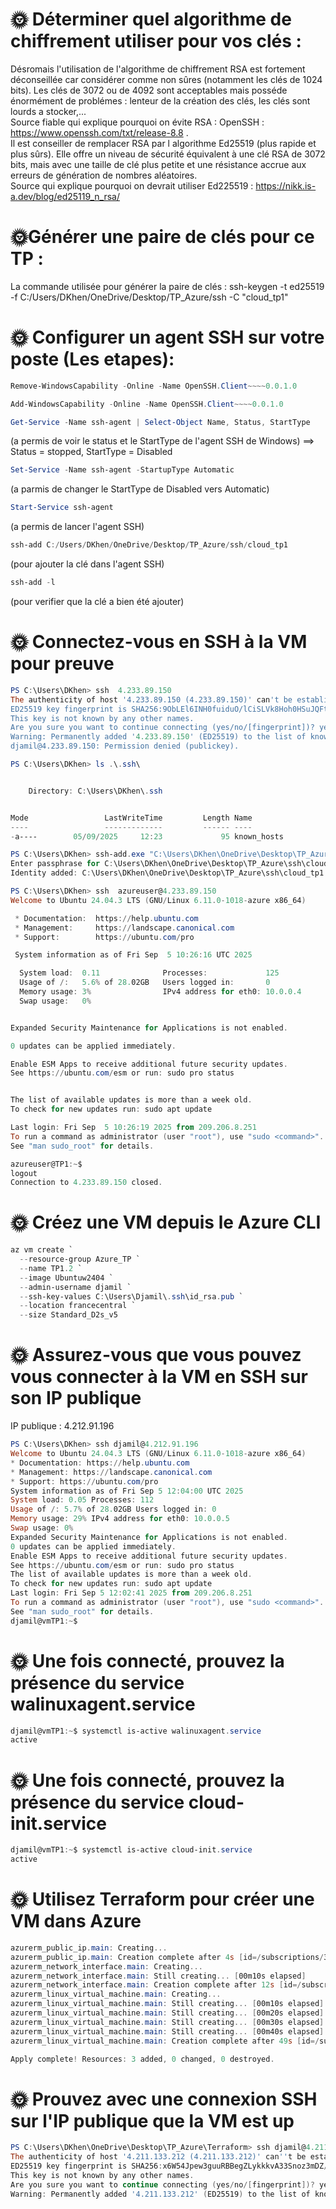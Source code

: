# 🌞 Déterminer quel algorithme de chiffrement utiliser pour vos clés :
Désromais l'utilisation de l'algorithme de chiffrement RSA est fortement déconseillée car considérer comme non sûres (notamment les clés de 1024 bits). Les clés de 3072 ou de 4092 sont acceptables mais posséde énormément de problémes : lenteur de la création des clés, les clés sont lourds a stocker,...  
Source fiable qui explique pourquoi on évite RSA : OpenSSH : https://www.openssh.com/txt/release-8.8 .  
Il est conseiller de remplacer RSA par l algorithme Ed25519 (plus rapide et plus sûrs). Elle offre un niveau de sécurité équivalent à une clé RSA de 3072 bits, mais avec une taille de clé plus petite et une résistance accrue aux erreurs de génération de nombres aléatoires.  
Source qui explique pourquoi on devrait utiliser Ed225519 : https://nikk.is-a.dev/blog/ed25119_n_rsa/  

# 🌞Générer une paire de clés pour ce TP :
La commande utilisée pour générer la paire de clés : ssh-keygen -t ed25519 -f C:/Users/DKhen/OneDrive/Desktop/TP_Azure/ssh -C "cloud_tp1"

# 🌞 Configurer un agent SSH sur votre poste (Les etapes):
```powershell
Remove-WindowsCapability -Online -Name OpenSSH.Client~~~~0.0.1.0
```
```powershell
Add-WindowsCapability -Online -Name OpenSSH.Client~~~~0.0.1.0
```
```powershell
Get-Service -Name ssh-agent | Select-Object Name, Status, StartType
```
(a permis de voir le status et le StartType de l'agent SSH de Windows) ==> Status = stopped, StartType = Disabled
```powershell
Set-Service -Name ssh-agent -StartupType Automatic
```
(a parmis de changer le StartType de Disabled vers Automatic)
```powershell
Start-Service ssh-agent
```
(a permis de lancer l'agent SSH)
```powershell
ssh-add C:/Users/DKhen/OneDrive/Desktop/TP_Azure/ssh/cloud_tp1
```
(pour ajouter la clé dans l'agent SSH)
```powershell
ssh-add -l
```
(pour verifier que la clé a bien été ajouter)

# 🌞 Connectez-vous en SSH à la VM pour preuve
```powershell
PS C:\Users\DKhen> ssh  4.233.89.150
The authenticity of host '4.233.89.150 (4.233.89.150)' can't be established.
ED25519 key fingerprint is SHA256:9ObLEl6INH0fuiduO/lCiSLVk8Hoh0HSuJQFtsuzzHE.
This key is not known by any other names.
Are you sure you want to continue connecting (yes/no/[fingerprint])? yes
Warning: Permanently added '4.233.89.150' (ED25519) to the list of known hosts.
djamil@4.233.89.150: Permission denied (publickey).
```
```powershell
PS C:\Users\DKhen> ls .\.ssh\


    Directory: C:\Users\DKhen\.ssh


Mode                 LastWriteTime         Length Name
----                 -------------         ------ ----
-a----        05/09/2025     12:23             95 known_hosts
```
```powershell
PS C:\Users\DKhen> ssh-add.exe "C:\Users\DKhen\OneDrive\Desktop\TP_Azure\ssh\cloud_tp1"
Enter passphrase for C:\Users\DKhen\OneDrive\Desktop\TP_Azure\ssh\cloud_tp1:
Identity added: C:\Users\DKhen\OneDrive\Desktop\TP_Azure\ssh\cloud_tp1 (cloud_tp1)
```
```powershell
PS C:\Users\DKhen> ssh  azureuser@4.233.89.150
Welcome to Ubuntu 24.04.3 LTS (GNU/Linux 6.11.0-1018-azure x86_64)

 * Documentation:  https://help.ubuntu.com
 * Management:     https://landscape.canonical.com
 * Support:        https://ubuntu.com/pro

 System information as of Fri Sep  5 10:26:16 UTC 2025

  System load:  0.11              Processes:             125
  Usage of /:   5.6% of 28.02GB   Users logged in:       0
  Memory usage: 3%                IPv4 address for eth0: 10.0.0.4
  Swap usage:   0%


Expanded Security Maintenance for Applications is not enabled.

0 updates can be applied immediately.

Enable ESM Apps to receive additional future security updates.
See https://ubuntu.com/esm or run: sudo pro status


The list of available updates is more than a week old.
To check for new updates run: sudo apt update

Last login: Fri Sep  5 10:26:19 2025 from 209.206.8.251
To run a command as administrator (user "root"), use "sudo <command>".
See "man sudo_root" for details.

azureuser@TP1:~$
logout
Connection to 4.233.89.150 closed.
```
# 🌞 Créez une VM depuis le Azure CLI
```powershell
az vm create `
  --resource-group Azure_TP `
  --name TP1.2 `
  --image Ubuntuw2404 `
  --admin-username djamil `
  --ssh-key-values C:\Users\Djamil\.ssh\id_rsa.pub `
  --location francecentral `
  --size Standard_D2s_v5
```
# 🌞 Assurez-vous que vous pouvez vous connecter à la VM en SSH sur son IP publique
IP publique : 4.212.91.196
```powershell
PS C:\Users\DKhen> ssh djamil@4.212.91.196
Welcome to Ubuntu 24.04.3 LTS (GNU/Linux 6.11.0-1018-azure x86_64)
* Documentation: https://help.ubuntu.com
* Management: https://landscape.canonical.com
* Support: https://ubuntu.com/pro
System information as of Fri Sep 5 12:04:00 UTC 2025
System load: 0.05 Processes: 112
Usage of /: 5.7% of 28.02GB Users logged in: 0
Memory usage: 29% IPv4 address for eth0: 10.0.0.5
Swap usage: 0%
Expanded Security Maintenance for Applications is not enabled.
0 updates can be applied immediately.
Enable ESM Apps to receive additional future security updates.
See https://ubuntu.com/esm or run: sudo pro status
The list of available updates is more than a week old.
To check for new updates run: sudo apt update
Last login: Fri Sep 5 12:02:41 2025 from 209.206.8.251
To run a command as administrator (user "root"), use "sudo <command>".
See "man sudo_root" for details.
djamil@vmTP1:~$
```
# 🌞 Une fois connecté, prouvez la présence du service walinuxagent.service
```powershell
djamil@vmTP1:~$ systemctl is-active walinuxagent.service
active
```
# 🌞 Une fois connecté, prouvez la présence du service cloud-init.service
```powershell
djamil@vmTP1:~$ systemctl is-active cloud-init.service
active
```
# 🌞 Utilisez Terraform pour créer une VM dans Azure
```powershell
azurerm_public_ip.main: Creating...
azurerm_public_ip.main: Creation complete after 4s [id=/subscriptions/344fb974-6d09-41dc-b4d0-77bf422b1b8e/resourceGroups/Azure_Test/providers/Microsoft.Network/publicIPAddresses/vm-ip]
azurerm_network_interface.main: Creating...
azurerm_network_interface.main: Still creating... [00m10s elapsed]
azurerm_network_interface.main: Creation complete after 12s [id=/subscriptions/344fb974-6d09-41dc-b4d0-77bf422b1b8e/resourceGroups/Azure_Test/providers/Microsoft.Network/networkInterfaces/vm-nic]
azurerm_linux_virtual_machine.main: Creating...
azurerm_linux_virtual_machine.main: Still creating... [00m10s elapsed]
azurerm_linux_virtual_machine.main: Still creating... [00m20s elapsed]
azurerm_linux_virtual_machine.main: Still creating... [00m30s elapsed]
azurerm_linux_virtual_machine.main: Still creating... [00m40s elapsed]
azurerm_linux_virtual_machine.main: Creation complete after 49s [id=/subscriptions/344fb974-6d09-41dc-b4d0-77bf422b1b8e/resourceGroups/Azure_Test/providers/Microsoft.Compute/virtualMachines/super-vm]

Apply complete! Resources: 3 added, 0 changed, 0 destroyed.
```
# 🌞 Prouvez avec une connexion SSH sur l'IP publique que la VM est up
```powershell
PS C:\Users\DKhen\OneDrive\Desktop\TP_Azure\Terraform> ssh djamil@4.211.133.212
The authenticity of host '4.211.133.212 (4.211.133.212)' can''t be established.
ED25519 key fingerprint is SHA256:x6W54Jpew3guuRBBegZLykkkvA33Snoz3mDZ/TiZJUU.
This key is not known by any other names.
Are you sure you want to continue connecting (yes/no/[fingerprint])? yes
Warning: Permanently added '4.211.133.212' (ED25519) to the list of known hosts.
```
